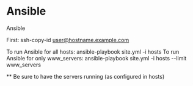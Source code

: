 # Ansible
Ansible

First: ssh-copy-id user@hostname.example.com

To run Ansible for all hosts: ansible-playbook site.yml -i hosts
To run Ansible for only www_servers: ansible-playbook site.yml -i hosts --limit www_servers

** Be sure to have the servers running (as configured in hosts)
